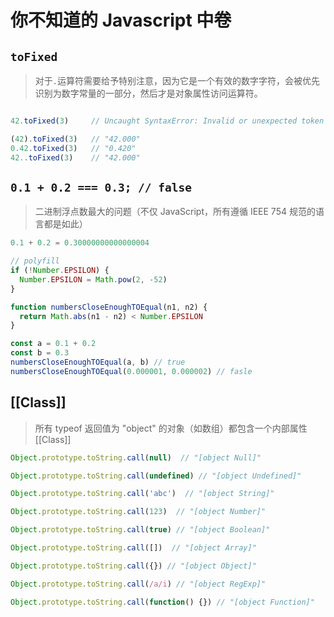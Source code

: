 # 你不知道的 Javascript 中卷

## `toFixed`

> 对于`.`运算符需要给予特别注意，因为它是一个有效的数字字符，会被优先识别为数字常量的一部分，然后才是对象属性访问运算符。

``` js

42.toFixed(3)     // Uncaught SyntaxError: Invalid or unexpected token

(42).toFixed(3)   // "42.000"
0.42.toFixed(3)   // "0.420"
42..toFixed(3)    // "42.000"
```

## `0.1 + 0.2 === 0.3; // false`

> 二进制浮点数最大的问题（不仅 JavaScript，所有遵循 IEEE 754 规范的语言都是如此）

``` js
0.1 + 0.2 = 0.30000000000000004

// polyfill
if (!Number.EPSILON) {
  Number.EPSILON = Math.pow(2, -52)
}

function numbersCloseEnoughTOEqual(n1, n2) {
  return Math.abs(n1 - n2) < Number.EPSILON
}

const a = 0.1 + 0.2
const b = 0.3
numbersCloseEnoughTOEqual(a, b) // true
numbersCloseEnoughTOEqual(0.000001, 0.000002) // fasle
```

## [[Class]]

> 所有 typeof 返回值为 "object" 的对象（如数组）都包含一个内部属性 [[Class]]

``` js
Object.prototype.toString.call(null)  // "[object Null]"

Object.prototype.toString.call(undefined) // "[object Undefined]"

Object.prototype.toString.call('abc')  // "[object String]"

Object.prototype.toString.call(123)  // "[object Number]"

Object.prototype.toString.call(true) // "[object Boolean]"

Object.prototype.toString.call([])  // "[object Array]"

Object.prototype.toString.call({}) // "[object Object]"

Object.prototype.toString.call(/a/i) // "[object RegExp]"

Object.prototype.toString.call(function() {}) // "[object Function]"
```
